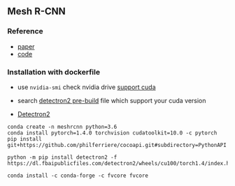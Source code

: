 ## Mesh R-CNN

### Reference

- [paper](https://shunsukesaito.github.io/PIFu/)
- [code](https://github.com/facebookresearch/meshrcnn)

### Installation with dockerfile 

- use `nvidia-smi` check nvidia drive [support cuda](https://docs.nvidia.com/deploy/cuda-compatibility/index.html#binary-compatibility__table-toolkit-driver)
- search [detectron2 pre-build](https://detectron2.readthedocs.io/tutorials/install.html) file which support your cuda version

- [Detectron2](https://github.com/facebookresearch/detectron2/tree/master/docker)

```
conda create -n meshrcnn python=3.6
conda install pytorch=1.4.0 torchvision cudatoolkit=10.0 -c pytorch
pip install git+https://github.com/philferriere/cocoapi.git#subdirectory=PythonAPI

python -m pip install detectron2 -f https://dl.fbaipublicfiles.com/detectron2/wheels/cu100/torch1.4/index.html

conda install -c conda-forge -c fvcore fvcore
```
 